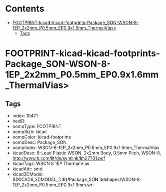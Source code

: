 



Contents
========

* [FOOTPRINT-kicad-kicad-footprints-Package_SON-WSON-8-1EP_2x2mm_P0.5mm_EP0.9x1.6mm_ThermalVias>](#footprint-kicad-kicad-footprints-package_son-wson-8-1ep_2x2mm_p05mm_ep09x16mm_thermalvias)
	* [Tags](#tags)

# FOOTPRINT-kicad-kicad-footprints-Package_SON-WSON-8-1EP_2x2mm_P0.5mm_EP0.9x1.6mm_ThermalVias>

## Tags

- index: 10471
- hexID: 
- oompType: FOOTPRINT
- oompSize: kicad
- oompColor: kicad-footprints
- oompDesc: Package_SON
- oompIndex: WSON-8-1EP_2x2mm_P0.5mm_EP0.9x1.6mm_ThermalVias
- kicadDesc: 8-Lead Plastic WSON, 2x2mm Body, 0.5mm Pitch, WSON-8, http://www.ti.com/lit/ds/symlink/lm27761.pdf
- kicadTags: WSON 8 1EP ThermalVias
- kicadAttr: smd
- kicad3DModel: ${KICAD6_3DMODEL_DIR}/Package_SON.3dshapes/WSON-8-1EP_2x2mm_P0.5mm_EP0.9x1.6mm.wrl
